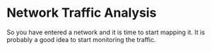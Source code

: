 # Network Traffic Analysis

So you have entered a network and it is time to start mapping it. It is probably a good idea to start monitoring the traffic.


